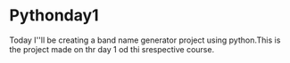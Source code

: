 # Pythonday1
Today I''ll be creating a band name generator project using python.This is the project made on thr day 1 od thi srespective course.
